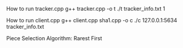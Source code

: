 How to run tracker.cpp
g++ tracker.cpp -o t
./t tracker_info.txt 1

How to run client.cpp
g++ client.cpp sha1.cpp -o c
./c 127.0.0.1:5634 tracker_info.txt

Piece Selection Algorithm:
Rarest First


